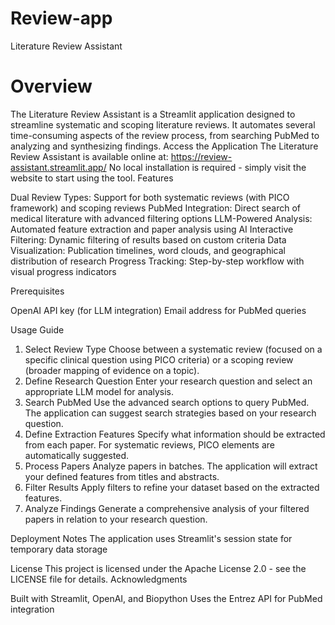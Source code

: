 # Review-app

Literature Review Assistant

# Overview
The Literature Review Assistant is a Streamlit application designed to streamline systematic and scoping literature reviews. It automates several time-consuming aspects of the review process, from searching PubMed to analyzing and synthesizing findings.
Access the Application
The Literature Review Assistant is available online at:
https://review-assistant.streamlit.app/
No local installation is required - simply visit the website to start using the tool.
Features

Dual Review Types: Support for both systematic reviews (with PICO framework) and scoping reviews
PubMed Integration: Direct search of medical literature with advanced filtering options
LLM-Powered Analysis: Automated feature extraction and paper analysis using AI
Interactive Filtering: Dynamic filtering of results based on custom criteria
Data Visualization: Publication timelines, word clouds, and geographical distribution of research
Progress Tracking: Step-by-step workflow with visual progress indicators

Prerequisites

OpenAI API key (for LLM integration)
Email address for PubMed queries

Usage Guide
1. Select Review Type
Choose between a systematic review (focused on a specific clinical question using PICO criteria) or a scoping review (broader mapping of evidence on a topic).
2. Define Research Question
Enter your research question and select an appropriate LLM model for analysis.
3. Search PubMed
Use the advanced search options to query PubMed. The application can suggest search strategies based on your research question.
4. Define Extraction Features
Specify what information should be extracted from each paper. For systematic reviews, PICO elements are automatically suggested.
5. Process Papers
Analyze papers in batches. The application will extract your defined features from titles and abstracts.
6. Filter Results
Apply filters to refine your dataset based on the extracted features.
7. Analyze Findings
Generate a comprehensive analysis of your filtered papers in relation to your research question.


Deployment Notes
The application uses Streamlit's session state for temporary data storage

License
This project is licensed under the Apache License 2.0 - see the LICENSE file for details.
Acknowledgments

Built with Streamlit, OpenAI, and Biopython
Uses the Entrez API for PubMed integration
